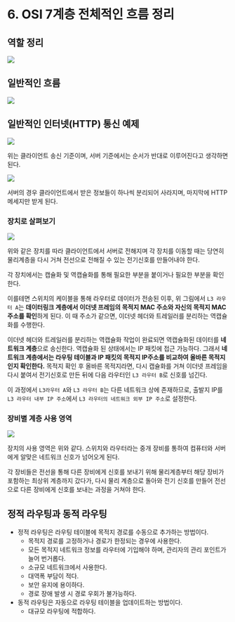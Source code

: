 # 6. OSI 7계층 전체적인 흐름 정리

## 역할 정리

![](https://images.velog.io/images/jakeseo_me/post/047d26f5-6f2f-46c9-85c6-7ebdfe432459/image.png)

## 일반적인 흐름

![](https://images.velog.io/images/jakeseo_me/post/3dcb96e7-c054-47ba-8c02-aba6f915e81b/image.png)

## 일반적인 인터넷(HTTP) 통신 예제

![](https://images.velog.io/images/jakeseo_me/post/3f5c2e6b-951f-45d8-b2c2-0de9752eb50a/image.png)

위는 클라이언트 송신 기준이며, 서버 기준에서는 순서가 반대로 이루어진다고 생각하면 된다.

![](https://images.velog.io/images/jakeseo_me/post/2dead1ab-155c-4a38-9153-da611749efe9/image.png)

서버의 경우 클라이언트에서 받은 정보들이 하나씩 분리되어 사라지며, 마지막에 HTTP 메세지만 받게 된다.

### 장치로 살펴보기

![](https://images.velog.io/images/jakeseo_me/post/20ebfa59-f5ee-4e34-a140-3788fe1385ef/image.png)

위와 같은 장치를 따라 클라이언트에서 서버로 전해지며 각 장치를 이동할 때는 당연히 물리계층을 다시 거쳐 전선으로 전해질 수 있는 전기신호를 만들어내야 한다.

각 장치에서는 캡슐화 및 역캡슐화를 통해 필요한 부분을 붙이거나 필요한 부분을 확인한다. 

이를테면 스위치의 케이블을 통해 라우터로 데이터가 전송된 이후, 위 그림에서 `L3 라우터 A`는 **데이터링크 계층에서 이더넷 프레임의 목적지 MAC 주소와 자신의 목적지 MAC 주소를 확인**하게 된다. 이 때 주소가 같으면, 이더넷 헤더와 트레일러를 분리하는 역캡슐화를 수행한다.

이더넷 헤더와 트레일러를 분리하는 역캡슐화 작업이 완료되면 역캡슐화된 데이터를 **네트워크 계층**으로 송신한다. 역캡슐화 된 상태에서는 IP 패킷에 접근 가능하다. 그래서 **네트워크 계층에서는 라우팅 테이블과 IP 패킷의 목적지 IP주소를 비교하여 올바른 목적지인지 확인한다.** 목적지 확인 후 올바른 목적지라면, 다시 캡슐화를 거쳐 이더넷 프레임을 다시 붙여서 전기신호로 만든 뒤에 다음 라우터인 `L3 라우터 B`로 신호를 넘긴다.

이 과정에서 `L3라우터 A`와 `L3 라우터 B`는 다른 네트워크 상에 존재하므로, 출발지 IP를 `L3 라우터 내부 IP 주소`에서 `L3 라우터의 네트워크 외부 IP 주소`로 설정한다. 

### 장비별 계층 사용 영역

![](https://images.velog.io/images/jakeseo_me/post/aff0b331-3119-47f3-bd15-4afb25f11945/image.png)

장치의 사용 영역은 위와 같다. 스위치와 라우터라는 중개 장비를 통하여 컴퓨터와 서버에게 알맞은 네트워크 신호가 넘어오게 된다.

각 장비들은 전선을 통해 다른 장비에게 신호를 보내기 위해 물리계층부터 해당 장비가 포함하는 최상위 계층까지 갔다가, 다시 물리 계층으로 돌아와 전기 신호를 만들어 전선으로 다른 장비에게 신호를 보내는 과정을 거쳐야 한다.

## 정적 라우팅과 동적 라우팅

- 정적 라우팅은 라우팅 테이블에 목적지 경로를 수동으로 추가하는 방법이다.
  - 목적지 경로를 고정하거나 경로가 한정되는 경우에 사용한다.
  - 모든 목적지 네트워크 정보를 라우터에 기입해야 하며, 관리자의 관리 포인트가 늘어 번거롭다.
  - 소규모 네트워크에서 사용한다.
  - 대역폭 부담이 적다.
  - 보안 유지에 용이하다.
  - 경로 장애 발생 시 경로 우회가 불가능하다.
- 동적 라우팅은 자동으로 라우팅 테이블을 업데이트하는 방법이다.
  - 대규모 라우팅에 적합하다.
